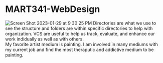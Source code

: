 # MART341-WebDesign
![Screen Shot 2023-01-29 at 9 30 25 PM](https://user-images.githubusercontent.com/123531109/215397323-f58d71da-a5d8-41b9-bfc5-38dc1684907d.png)
Directories are what we use to see the structure and folders are within specific directories to help with organization. 
VCS are useful to help us track, evaluate, and enhance our work indidually as well as with others.  
My favorite artist medium is painting. I am involved in many mediums with my current job and find the most theraputic and addictive medium to be painting.
